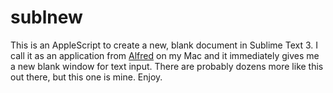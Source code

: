 sublnew
=======

This is an AppleScript to create a new, blank document in Sublime Text 3. I call it as an application from [Alfred](http://www.alfredapp.com) on my Mac and it immediately gives me a new blank window for text input. There are probably dozens more like this out there, but this one is mine. Enjoy. 
